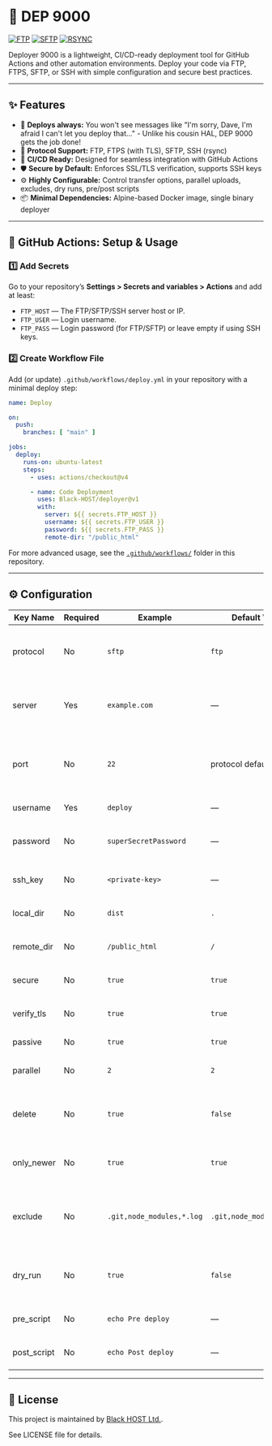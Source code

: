 # 🚀 DEP 9000

[![FTP](https://github.com/Black-HOST/deployer/actions/workflows/FTP.yml/badge.svg)](https://github.com/Black-HOST/deployer/actions/workflows/FTP.yml)
[![SFTP](https://github.com/Black-HOST/deployer/actions/workflows/SFTP.yml/badge.svg)](https://github.com/Black-HOST/deployer/actions/workflows/SFTP.yml)
[![RSYNC](https://github.com/Black-HOST/deployer/actions/workflows/RSYNC.yml/badge.svg)](https://github.com/Black-HOST/deployer/actions/workflows/RSYNC.yml)

Deployer 9000 is a lightweight, CI/CD-ready deployment tool for GitHub Actions and other automation environments. Deploy your code via FTP, FTPS, SFTP, or SSH with simple configuration and secure best practices.

---

## ✨ Features

- 🚦 **Deploys always:** You won't see messages like "I'm sorry, Dave, I'm afraid I can't let you deploy that..." - Unlike his cousin HAL, DEP 9000 gets the job done!
- 🔌 **Protocol Support:** FTP, FTPS (with TLS), SFTP, SSH (rsync)
- 🤖 **CI/CD Ready:** Designed for seamless integration with GitHub Actions
- 🛡️ **Secure by Default:** Enforces SSL/TLS verification, supports SSH keys
- ⚙️ **Highly Configurable:** Control transfer options, parallel uploads, excludes, dry runs, pre/post scripts
- 📦 **Minimal Dependencies:** Alpine-based Docker image, single binary deployer

---

## 🏁 GitHub Actions: Setup & Usage

### 1️⃣ Add Secrets

Go to your repository’s **Settings > Secrets and variables > Actions** and add at least:

- `FTP_HOST` — The FTP/SFTP/SSH server host or IP.
- `FTP_USER` — Login username.
- `FTP_PASS` — Login password (for FTP/SFTP) or leave empty if using SSH keys.

### 2️⃣ Create Workflow File

Add (or update) `.github/workflows/deploy.yml` in your repository with a minimal deploy step:

```yaml
name: Deploy

on:
  push:
    branches: [ "main" ]

jobs:
  deploy:
    runs-on: ubuntu-latest
    steps:
      - uses: actions/checkout@v4

      - name: Code Deployment
        uses: Black-HOST/deployer@v1
        with:
          server: ${{ secrets.FTP_HOST }}
          username: ${{ secrets.FTP_USER }}
          password: ${{ secrets.FTP_PASS }}
          remote-dir: "/public_html"
```

For more advanced usage, see the [`.github/workflows/`](.github/workflows/) folder in this repository.

---

## ⚙️ Configuration

| Key Name         | Required | Example                      | Default Value | Description                                                   |
|------------------|----------|------------------------------|---------------|---------------------------------------------------------------|
| protocol         | No       | `sftp`                       | `ftp`         | Connection protocol. Supports `ftp`, `sftp`, or `ssh`.      |
| server           | Yes      | `example.com`                | —             | Hostname or IP address of the deployment server.            |
| port             | No       | `22`                         | protocol default | Port for the chosen protocol (`21` for FTP, `22` for SFTP/SSH).|
| username         | Yes      | `deploy`                     | —             | Login username.                                             |
| password         | No       | `superSecretPassword`        | —             | Login password (FTP/SFTP only).                             |
| ssh_key  | No       | `<private-key>`              | —             | SSH private key for SFTP/SSH.                              |
| local_dir        | No       | `dist`                       | `.`           | Local directory to upload.                                  |
| remote_dir       | No       | `/public_html`               | `/`           | Remote directory on the server.                             |
| secure           | No       | `true`                       | `true`        | Use FTPS (FTP over TLS).                                    |
| verify_tls       | No       | `true`                       | `true`        | Verify SSL certificate for FTPS.                            |
| passive          | No       | `true`                       | `true`        | FTP passive mode.                                           |
| parallel         | No       | `2`                          | `2`           | Number of parallel file transfers.                          |
| delete           | No       | `true`                       | `false`       | Remove remote files not present locally (sync mode).         |
| only_newer       | No       | `true`                       | `true`        | Sync only files newer than remote files.                    |
| exclude          | No       | `.git,node_modules,*.log`    | `.git,node_modules,*.log`             | Comma-separated list of file/directory patterns to exclude. |
| dry_run          | No       | `true`                       | `false`       | Run without making changes (test the deployment).           |
| pre_script       | No       | `echo Pre deploy`            | —             | Shell script to run before transfer.                        |
| post_script      | No       | `echo Post deploy`           | —             | Shell script to run after transfer.                         |

---

## 📄 License

This project is maintained by [Black HOST Ltd.](https://github.com/Black-HOST).

See LICENSE file for details.